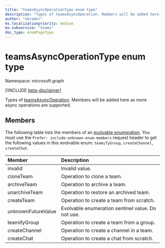 ```yaml
---
title: "teamsAsyncOperationType enum type"
description: "Types of teamsAsyncOperation. Members will be added here as more async operations are supported."
author: "nkramer"
ms.localizationpriority: medium
ms.subservice: "teams"
doc_type: enumPageType
---
```


# teamsAsyncOperationType enum type

Namespace: microsoft.graph

[!INCLUDE [beta-disclaimer](../../includes/beta-disclaimer.md)]

Types of [teamsAsyncOperation](teamsasyncoperation.md). Members will be added here as more async operations are supported.

## Members
The following table lists the members of an [evolvable enumeration](/graph/best-practices-concept#handling-future-members-in-evolvable-enumerations). You must use the `Prefer: include-unknown-enum-members` request header to get the following values in this evolvable enum: `teamifyGroup`, `createChannel`, `createChat`.

| Member | Description |
|:---------------|:----------|
|invalid|Invalid value.|
|cloneTeam|Operation to clone a team.|
|archiveTeam|Operation to archive a team.|
|unarchiveTeam|Operation to restore an archived team.|
|createTeam|Operation to create a team from scratch.|
|unknownFutureValue| Evolvable enumeration sentinel value. Do not use. |
|teamifyGroup |Operation to create a team from a group. |
|createChannel |Operation to create a channel in a team. |
|createChat|Operation to create a chat from scratch.|
